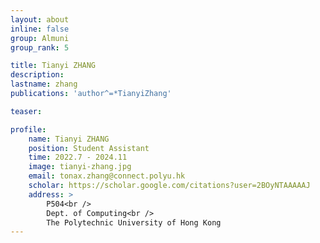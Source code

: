```yaml
---
layout: about
inline: false
group: Almuni
group_rank: 5

title: Tianyi ZHANG
description: 
lastname: zhang
publications: 'author^=*TianyiZhang'

teaser: 

profile:
    name: Tianyi ZHANG
    position: Student Assistant
    time: 2022.7 - 2024.11
    image: tianyi-zhang.jpg
    email: tonax.zhang@connect.polyu.hk
    scholar: https://scholar.google.com/citations?user=2BOyNTAAAAAJ
    address: >
        P504<br />
        Dept. of Computing<br />
        The Polytechnic University of Hong Kong
---
```


<!-- # Student Assistants

**Wengyu ZHANG**

Student Assistant, Undergraduate Student, Department of Computing, The Hong Kong Polytechnic University

[Homepage](https://wengyuzhang.com)
[Google Scholar](https://scholar.google.com/citations?user=zgV2AIAAAAAJ)
[wengyu.zhang@connect.polyu.hk](mailto:wengyu.zhang@connect.polyu.hk) -->